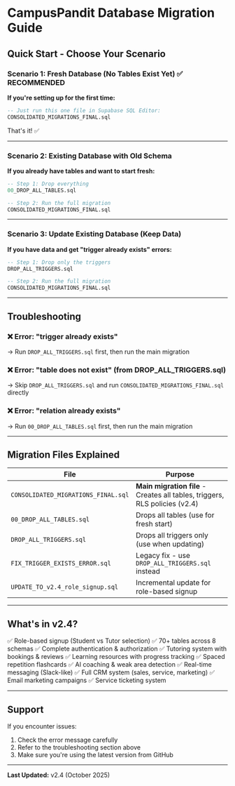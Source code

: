 # CampusPandit Database Migration Guide

## Quick Start - Choose Your Scenario

### Scenario 1: Fresh Database (No Tables Exist Yet) ✅ RECOMMENDED
**If you're setting up for the first time:**

```sql
-- Just run this one file in Supabase SQL Editor:
CONSOLIDATED_MIGRATIONS_FINAL.sql
```

That's it! ✅

---

### Scenario 2: Existing Database with Old Schema
**If you already have tables and want to start fresh:**

```sql
-- Step 1: Drop everything
00_DROP_ALL_TABLES.sql

-- Step 2: Run the full migration
CONSOLIDATED_MIGRATIONS_FINAL.sql
```

---

### Scenario 3: Update Existing Database (Keep Data)
**If you have data and get "trigger already exists" errors:**

```sql
-- Step 1: Drop only the triggers
DROP_ALL_TRIGGERS.sql

-- Step 2: Run the full migration
CONSOLIDATED_MIGRATIONS_FINAL.sql
```

---

## Troubleshooting

### ❌ Error: "trigger already exists"
→ Run `DROP_ALL_TRIGGERS.sql` first, then run the main migration

### ❌ Error: "table does not exist" (from DROP_ALL_TRIGGERS.sql)
→ Skip `DROP_ALL_TRIGGERS.sql` and run `CONSOLIDATED_MIGRATIONS_FINAL.sql` directly

### ❌ Error: "relation already exists"
→ Run `00_DROP_ALL_TABLES.sql` first, then run the main migration

---

## Migration Files Explained

| File | Purpose |
|------|---------|
| `CONSOLIDATED_MIGRATIONS_FINAL.sql` | **Main migration file** - Creates all tables, triggers, RLS policies (v2.4) |
| `00_DROP_ALL_TABLES.sql` | Drops all tables (use for fresh start) |
| `DROP_ALL_TRIGGERS.sql` | Drops all triggers only (use when updating) |
| `FIX_TRIGGER_EXISTS_ERROR.sql` | Legacy fix - use `DROP_ALL_TRIGGERS.sql` instead |
| `UPDATE_TO_v2.4_role_signup.sql` | Incremental update for role-based signup |

---

## What's in v2.4?

✅ Role-based signup (Student vs Tutor selection)
✅ 70+ tables across 8 schemas
✅ Complete authentication & authorization
✅ Tutoring system with bookings & reviews
✅ Learning resources with progress tracking
✅ Spaced repetition flashcards
✅ AI coaching & weak area detection
✅ Real-time messaging (Slack-like)
✅ Full CRM system (sales, service, marketing)
✅ Email marketing campaigns
✅ Service ticketing system

---

## Support

If you encounter issues:
1. Check the error message carefully
2. Refer to the troubleshooting section above
3. Make sure you're using the latest version from GitHub

---

**Last Updated:** v2.4 (October 2025)
